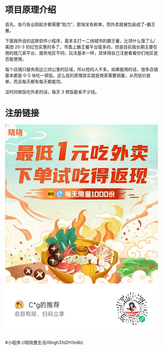 # 项目原理介绍

首先，各行各业刚起步都需要“助力”，那淘宝有刷单，而外卖就被包装成了–霸王餐。

下面我所说的这款软件小程序，基本主打一二线城市的霸王餐，比领什么饿了么/美团 20-3 的红包实惠的多了。市面上霸王餐平台蛮多的，但是目前我长期主要在用的就几家平台，服务地区不同，玩法基本一样，具体得自己注册看看你们地区是否能使用。

每个店铺只服务周边三四公里的区域，所以抢的人不多。如果能用的话，很多店铺基本都是 0-5 块吃一顿饭。这么低的原理其实就是商家需要销量，从而低价放单，而且每天都有每天都能领。

没时间做饭吃外卖的话，每天 3 顿饭能省不少钱。

# 注册链接

![alt text](邀请码.jpg)

#小程序://晓晓惠生活/I9ngh31dZH1m8iz
